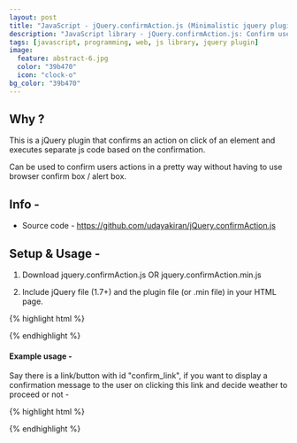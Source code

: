 ```yaml
---
layout: post
title: "JavaScript - jQuery.confirmAction.js (Minimalistic jquery plugin to confirm actions in a pretty way)"
description: "JavaScript library - jQuery.confirmAction.js: Confirm users actions in a pretty way without having to use browser confirm box / alert box."
tags: [javascript, programming, web, js library, jquery plugin]
image:
  feature: abstract-6.jpg
  color: "39b470"
  icon: "clock-o"
bg_color: "39b470"
---
```


## Why ?

This is a jQuery plugin that confirms an action on click of an element and executes separate js code based on the confirmation.

Can be used to confirm users actions in a pretty way without having to use browser confirm box / alert box.

## Info -

* Source code - <https://github.com/udayakiran/jQuery.confirmAction.js>

## Setup & Usage -

1. Download jquery.confirmAction.js OR jquery.confirmAction.min.js

2. Include jQuery file (1.7+) and the plugin file (or .min file) in your HTML page.

{% highlight html %}

<script type="text/javascript" src="https://code.jquery.com/jquery-1.7.1.min.js"></script>
<script src="jquery.confirmAction.min.js"></script>

{% endhighlight %}

#### Example usage -

Say there is a link/button with id "confirm_link", if you want to display a confirmation message to the user on clicking this link and decide weather to proceed or not -

{% highlight html %}

<script type="text/javascript">

     jQuery(document).ready(function () {
        jQuery("#confirm_link").confirmAction({container: jQuery("#<container_id>"),
          text: "<Text that describes the confirmation related info>",
          confirmButton: "<Confirm button label>",
          cancelButton: "<Cancel button label>",
          avoid_confirm_double_click: true,
          cancel: function() {
            //Code to be executed on clicking cancel button.
          },
          confirm: function() {
            //Code to be executed on clicking confirm button.
          }
        });
      });    

 </script>

{% endhighlight %}
